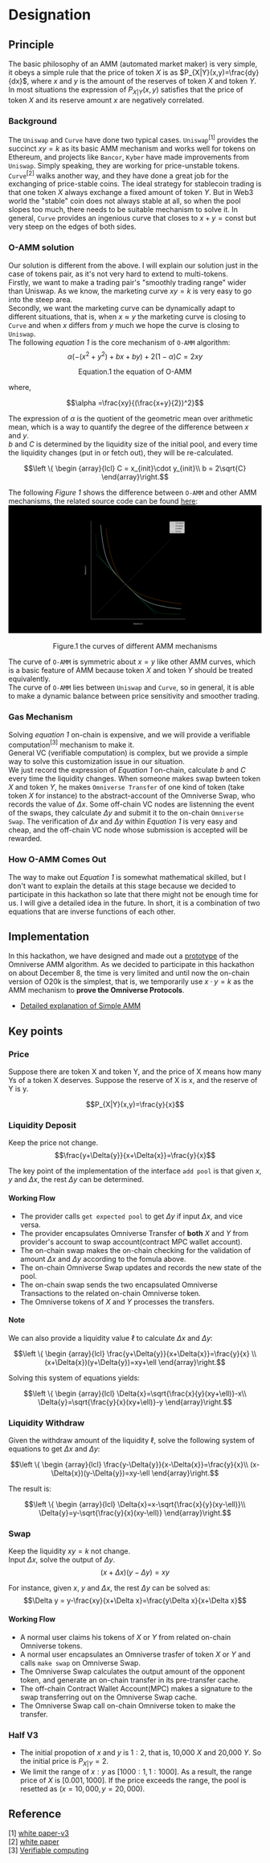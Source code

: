 # Designation
## Principle
The basic philosophy of an AMM (automated market maker) is very simple, it obeys a simple rule that the price of token $X$ is as $P_{X|Y}(x,y)=\frac{dy}{dx}$, where $x$ and $y$ is the amount of the reserves of token $X$ and token $Y$. In most situations the expression of $P_{X|Y}(x,y)$ satisfies that the price of token $X$ and its reserve amount $x$ are negatively correlated.  
### Background
The `Uniswap` and `Curve` have done two typical cases. `Uniswap`<sup>[1]</sup> provides the succinct $xy=k$ as its basic AMM mechanism and works well for tokens on Ethereum, and projects like `Bancor`, `Kyber` have made improvements from `Uniswap`. Simply speaking, they are working for price-unstable tokens.  
`Curve`<sup>[2]</sup> walks another way, and they have done a great job for the exchanging of price-stable coins. The ideal strategy for stablecoin trading is that one token $X$ always exchange a fixed amount of token $Y$. But in Web3 world the "stable" coin does not always stable at all, so when the pool slopes too much, there needs to be suitable mechanism to solve it. In general, `Curve` provides an ingenious curve that closes to $x+y=\text{const}$ but very steep on the edges of both sides.  

### O-AMM solution
Our solution is different from the above. I will explain our solution just in the case of tokens pair, as it's not very hard to extend to multi-tokens.   
Firstly, we want to make a trading pair's "smoothly trading range" wider than Uniswap. As we know, the marketing curve $xy=k$ is very easy to go into the steep area.  
Secondly, we want the marketing curve can be dynamically adapt to different situations, that is, when $x\approx y$ the marketing curve is closing to `Curve` and when $x$ differs from $y$ much we hope the curve is closing to `Uniswap`.  
The following *equation 1* is the core mechanism of `O-AMM` algorithm:  
$$\alpha(-(x^2+y^2)+bx+by)+2(1-\alpha)C=2xy$$  
<p id="equation.1" align="center">Equation.1 the equation of O-AMM</p>  
where,  

$$\alpha =\frac{xy}{(\frac{x+y}{2})^2}$$  

The expression of $\alpha$ is the quotient of the geometric mean over arithmetic mean, which is a way to quantify the degree of the difference between $x$ and $y$.  
$b$ and $C$ is determined by the liquidity size of the initial pool, and every time the liquidity changes (put in or fetch out), they will be re-calculated.  

$$\left \{ \begin {array}{lcl}
C = x_{init}\cdot y_{init}\\
b = 2\sqrt{C}
\end{array}\right.$$  

The following *Figure 1* shows the difference between `O-AMM` and other AMM mechanisms, the related source code can be found [here](../src/O-AMM/):  
![img](./assets/Figure_1.png)  
<p align="center">Figure.1 the curves of different AMM mechanisms</p>  

The curve of `O-AMM` is symmetric about $x = y$ like other AMM curves, which is a basic feature of AMM because token $X$ and token $Y$ should be treated equivalently.  
The curve of `O-AMM` lies between `Uniswap` and `Curve`, so in general, it is able to make a dynamic balance between price sensitivity and smoother trading.  

### Gas Mechanism
Solving *equation 1* on-chain is expensive, and we will provide a verifiable computation<sup>[3]</sup> mechanism to make it.  
General VC (verifiable computation) is complex, but we provide a simple way to solve this customization issue in our situation.    
We just record the expression of *Equation 1* on-chain, calculate $b$ and $C$ every time the liquidity changes. When someone makes swap bwteen token $X$ and token $Y$, he makes `Omniverse Transfer` of one kind of token (take token $X$ for instance) to the abstract-account of the Omniverse Swap, who records the value of $\Delta{x}$. Some off-chain VC nodes are listenning the event of the swaps, they calculate $\Delta{y}$ and submit it to the on-chain `Omniverse Swap`. The verification of $\Delta{x}$ and $\Delta{y}$ within *Equation 1* is very easy and cheap, and the off-chain VC node whose submission is accepted will be rewarded.  

### How O-AMM Comes Out
The way to make out *Equation 1* is somewhat mathematical skilled, but I don't want to explain the details at this stage because we decided to participate in this hackathon so late that there might not be enough time for us. I will give a detailed idea in the future. In short, it is a combination of two equations that are inverse functions of each other.  

## Implementation
In this hackathon, we have designed and made out a [prototype](../src/O-AMM/) of the Omniverse AMM algorithm. As we decided to participate in this hackathon on about December 8, the time is very limited and until now the on-chain version of O20k is the simplest, that is, we temporarily use $x\cdot y=k$ as the AMM mechanism to **prove the Omniverse Protocols**.  
* [Detailed explanation of Simple AMM](https://github.com/xiyu1984/Blog/blob/main/docs/AMM/uniswap%20explanation.md)

## Key points
### Price
Suppose there are token X and token Y, and the price of X means how many Ys of a token X deserves. Suppose the reserve of X is x, and the reserve of Y is y.  

$$P_{X|Y}(x,y)=\frac{y}{x}$$

### Liquidity Deposit
Keep the price not change.  
$$\frac{y+\Delta{y}}{x+\Delta{x}}=\frac{y}{x}$$  

The key point of the implementation of the interface `add pool` is that given $x$, $y$ and $\Delta x$, the rest $\Delta y$ can be determined.  

#### Working Flow
* The provider calls `get expected pool` to get $\Delta y$ if input $\Delta x$, and vice versa.
* The provider encapsulates Omniverse Transfer of **both** $X$ and $Y$ from provider's account to swap account(contract MPC wallet account).
* The on-chain swap makes the on-chain checking for the validation of amount $\Delta x$ and $\Delta y$ according to the fomula above.
* The on-chain Omniverse Swap updates and records the new state of the pool.
* The on-chain swap sends the two encapsulated Omniverse Transactions to the related on-chain Omniverse token.
* The Omniverse tokens of $X$ and $Y$ processes the transfers.

#### Note
We can also provide a liquidity value $\ell$ to calculate $\Delta{x}$ and $\Delta{y}$:  

$$\left \{ \begin {array}{lcl} 
\frac{y+\Delta{y}}{x+\Delta{x}}=\frac{y}{x} \\  
(x+\Delta{x})(y+\Delta{y})=xy+\ell  
\end{array}\right.$$  

Solving this system of equations yields:  

$$\left \{ \begin {array}{lcl}
\Delta{x}=\sqrt{\frac{x}{y}(xy+\ell)}-x\\
\Delta{y}=\sqrt{\frac{y}{x}(xy+\ell)}-y
\end{array}\right.$$

###  Liquidity Withdraw
Given the withdraw amount of the liquidity $\ell$, solve the following system of equations to get $\Delta{x}$ and $\Delta{y}$:  

$$\left \{ \begin {array}{lcl}
\frac{y-\Delta{y}}{x-\Delta{x}}=\frac{y}{x}\\
(x-\Delta{x})(y-\Delta{y})=xy-\ell
\end{array}\right.$$  

The result is:  

$$\left \{ \begin {array}{lcl}
\Delta{x}=x-\sqrt{\frac{x}{y}(xy-\ell)}\\
\Delta{y}=y-\sqrt{\frac{y}{x}(xy-\ell)}
\end{array}\right.$$  


### Swap
Keep the liquidity $xy=k$ not change.  
Input $\Delta x$, solve the output of $\Delta y$.  
$$(x+\Delta x)(y-\Delta y)=xy$$  

For instance, given $x$, $y$ and $\Delta x$, the rest $\Delta y$ can be solved as:  
$$\Delta y = y-\frac{xy}{x+\Delta x}=\frac{y\Delta x}{x+\Delta x}$$  

#### Working Flow
* A normal user claims his tokens of $X$ or $Y$ from related on-chain Omniverse tokens.
* A normal user encapsulates an Omniverse trasfer of token $X$ or $Y$ and calls `make swap` on Omniverse Swap.
* The Omniverse Swap calculates the output amount of the opponent token, and generate an on-chain transfer in its pre-transfer cache.
* The off-chain Contract Wallet Account(MPC) makes a signature to the swap transferring out on the Omniverse Swap cache.
* The Omniverse Swap call on-chain Omniverse token to make the transfer.
 
### Half V3
* The initial propotion of $x$ and $y$ is $1:2$, that is, 10,000 $X$ and 20,000 $Y$. So the initial price is $P_{X|Y}=2$. 
* We limit the range of $x:y$ as $[1000:1, 1:1000]$. As a result, the range price of $X$ is $[0.001, 1000]$. If the price exceeds the range, the pool is resetted as $(x=10,000, y=20,000)$.  

## Reference
[1] [white paper-v3](https://uniswap.org/whitepaper-v3.pdf)   
[2] [white paper](https://classic.curve.fi/files/stableswap-paper.pdf)  
[3] [Verifiable computing](https://en.wikipedia.org/wiki/Verifiable_computing)
